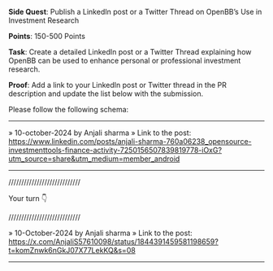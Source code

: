 **Side Quest**: Publish a LinkedIn post or a Twitter Thread on OpenBB’s Use in Investment Research

**Points**: 150-500 Points

**Task**: Create a detailed LinkedIn post or a Twitter Thread explaining how OpenBB can be used to enhance personal or professional investment research.

**Proof**: Add a link to your LinkedIn post or Twitter thread in the PR description and update the list below with the submission.

Please follow the following schema:

---

» 10-october-2024  by Anjali sharma
» Link to the post:  https://www.linkedin.com/posts/anjali-sharma-760a06238_opensource-investmenttools-finance-activity-7250156507839819778-iOxG?utm_source=share&utm_medium=member_android

---

////////////////////////////

Your turn 👇

////////////////////////////

» 10-October-2024 by Anjali sharma
» Link to the post:  https://x.com/AnjaliS57610098/status/1844391459581198659?t=komZnwk6nGkJ07X77LekKQ&s=08

---
